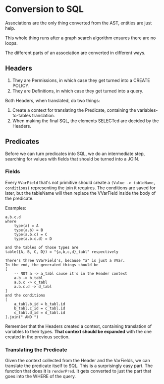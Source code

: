 # Conversion to SQL

Associations are the only thing converted from the AST, entities are just help.

This whole thing runs after a graph search algorithm ensures there are no loops.

The different parts of an association are converted in different ways.

## Headers

1. They are Permissions, in which case they get turned into a CREATE POLICY.
2. They are Definitions, in which case they get turned into a query.

Both Headers, when translated, do two things:

1. Create a context for translating the Predicate, containing the variables-to-tables translation.
2. When making the final SQL, the elements SELECTed are decided by the Headers.

## Predicates

Before we can turn predicates into SQL, we do an intermediate step, searching for values
with fields that should be turned into a JOIN.

### Fields

Every `VVarField` that's not primitive should create a `(Value -> tableName, conditions)` representing the join it requires.
The conditions are saved for later, but the tableName will then replace the VVarField inside the body of the predicate.

Examples:

```
a.b.c.d
where 
    type(a) = A
    type(a.b) = B
    type(a.b.c) = C
    type(a.b.c.d) = D

and the tables of those types are
table({A, B, C, D}) = "{a,b,c,d}_tabl" respectively

There's three VVarField's, because "a" is just a VVar.
In the end, the generated things should be
[
    -- NOT a -> a_tabl cause it's in the Header context
    a.b -> b_tabl
    a.b.c -> c_tabl
    a.b.c.d -> d_tabl
]
and the conditions
[
    a_tabl.b_id = b_tabl.id
    b_tabl.c_id = c_tabl.id
    c_tabl.d_id = d_tabl.id
].join(" AND ")
```

Remember that the Headers created a context, containing translation of variables to their types. **That context should be expanded** with the one created in the previous section.

### Translating the Predicate

Given the context collected from the Header and the VarFields, we can translate the predicate itself to SQL. This is a surprisingly easy part.
The function that does it is `renderPred`. It gets converted to just the part that goes into the WHERE of the query.

